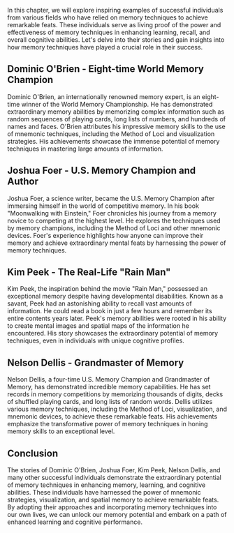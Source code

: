 
In this chapter, we will explore inspiring examples of successful individuals from various fields who have relied on memory techniques to achieve remarkable feats. These individuals serve as living proof of the power and effectiveness of memory techniques in enhancing learning, recall, and overall cognitive abilities. Let's delve into their stories and gain insights into how memory techniques have played a crucial role in their success.

Dominic O'Brien - Eight-time World Memory Champion
--------------------------------------------------

Dominic O'Brien, an internationally renowned memory expert, is an eight-time winner of the World Memory Championship. He has demonstrated extraordinary memory abilities by memorizing complex information such as random sequences of playing cards, long lists of numbers, and hundreds of names and faces. O'Brien attributes his impressive memory skills to the use of mnemonic techniques, including the Method of Loci and visualization strategies. His achievements showcase the immense potential of memory techniques in mastering large amounts of information.

Joshua Foer - U.S. Memory Champion and Author
---------------------------------------------

Joshua Foer, a science writer, became the U.S. Memory Champion after immersing himself in the world of competitive memory. In his book "Moonwalking with Einstein," Foer chronicles his journey from a memory novice to competing at the highest level. He explores the techniques used by memory champions, including the Method of Loci and other mnemonic devices. Foer's experience highlights how anyone can improve their memory and achieve extraordinary mental feats by harnessing the power of memory techniques.

Kim Peek - The Real-Life "Rain Man"
-----------------------------------

Kim Peek, the inspiration behind the movie "Rain Man," possessed an exceptional memory despite having developmental disabilities. Known as a savant, Peek had an astonishing ability to recall vast amounts of information. He could read a book in just a few hours and remember its entire contents years later. Peek's memory abilities were rooted in his ability to create mental images and spatial maps of the information he encountered. His story showcases the extraordinary potential of memory techniques, even in individuals with unique cognitive profiles.

Nelson Dellis - Grandmaster of Memory
-------------------------------------

Nelson Dellis, a four-time U.S. Memory Champion and Grandmaster of Memory, has demonstrated incredible memory capabilities. He has set records in memory competitions by memorizing thousands of digits, decks of shuffled playing cards, and long lists of random words. Dellis utilizes various memory techniques, including the Method of Loci, visualization, and mnemonic devices, to achieve these remarkable feats. His achievements emphasize the transformative power of memory techniques in honing memory skills to an exceptional level.

Conclusion
----------

The stories of Dominic O'Brien, Joshua Foer, Kim Peek, Nelson Dellis, and many other successful individuals demonstrate the extraordinary potential of memory techniques in enhancing memory, learning, and cognitive abilities. These individuals have harnessed the power of mnemonic strategies, visualization, and spatial memory to achieve remarkable feats. By adopting their approaches and incorporating memory techniques into our own lives, we can unlock our memory potential and embark on a path of enhanced learning and cognitive performance.
